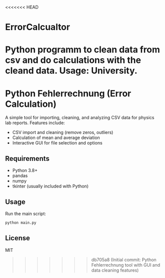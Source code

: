 <<<<<<< HEAD
# ErrorCalcualtor
Python programm to clean data from csv and do calculations with the cleand data. Usage: University.
=======
# Python Fehlerrechnung (Error Calculation)

A simple tool for importing, cleaning, and analyzing CSV data for physics lab reports. Features include:
- CSV import and cleaning (remove zeros, outliers)
- Calculation of mean and average deviation
- Interactive GUI for file selection and options

## Requirements
- Python 3.8+
- pandas
- numpy
- tkinter (usually included with Python)

## Usage
Run the main script:

```sh
python main.py
```

## License
MIT
>>>>>>> db705a8 (Initial commit: Python Fehlerrechnung tool with GUI and data cleaning features)
